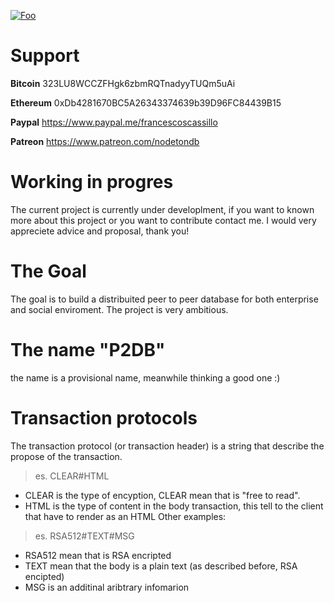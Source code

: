 
<a href="http://francescoscassillo.com/nodetondb/logo-nodeton.PNG" rel="logo">![Foo](http://francescoscassillo.com/nodetondb/logo-nodeton.PNG)</a>

# Support
**Bitcoin** 323LU8WCCZFHgk6zbmRQTnadyyTUQm5uAi

**Ethereum** 0xDb4281670BC5A26343374639b39D96FC84439B15

**Paypal** https://www.paypal.me/francescoscassillo

**Patreon** https://www.patreon.com/nodetondb



# Working in progres
The current project is currently under developlment, if you want to known more about this project or you want to contribute contact me.
I would very appreciete advice and proposal, thank you!

# The Goal
The goal is to build a distribuited peer to peer database for both enterprise and social enviroment. The project is very ambitious.

# The name "P2DB"
the name is a provisional name, meanwhile thinking a good one :)

# Transaction protocols
The transaction protocol (or transaction header) is a string that describe the propose of the transaction.
 > es. CLEAR#HTML
 - CLEAR is the type of encyption, CLEAR mean that is "free to read".
 - HTML is the type of content in the body transaction, this tell to the client that have to render as an HTML
Other examples:
 > es. RSA512#TEXT#MSG
 - RSA512 mean that is RSA encripted
 - TEXT mean that the body is a plain text (as described before, RSA encipted)
 - MSG is an additinal aribtrary infomarion
